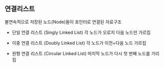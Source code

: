 ## 연결리스트

불연속적으로 저장된 노드(Node)들이 포인터로 연결된 자료구조


- 단일 연결 리스트 (Singly Linked List)
  각 노드가 오로지 다음 노드만 가르킴

- 이중 연결 리스트 (Doubly Linked List)
  각 노드가 이전+다음 노드 가르킴

- 원형 연결 리스트 (Circular Linked List)
  마지막 노드가 다시 첫 번째 노드를 가리킴

